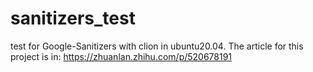 # sanitizers_test
test for Google-Sanitizers with clion in ubuntu20.04.
The article for this project is in: https://zhuanlan.zhihu.com/p/520678191
